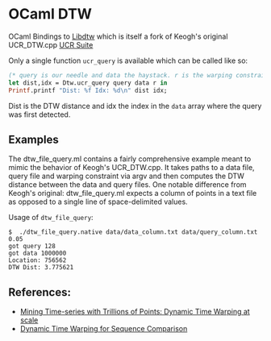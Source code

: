 # OCaml DTW

OCaml Bindings to [Libdtw](https://github.com/b/libdtw) which is itself a fork of Keogh's original UCR_DTW.cpp [UCR Suite](http://www.cs.ucr.edu/~eamonn/UCRsuite.html)

Only a single function `ucr_query` is available which can be called like so:

```ocaml
(* query is our needle and data the haystack. r is the warping constraint which must be between 0 and 1 *)
let dist,idx = Dtw.ucr_query query data r in
Printf.printf "Dist: %f Idx: %d\n" dist idx;
```

Dist is the DTW distance and idx the index in the `data` array where the query was first detected.

## Examples
The dtw_file_query.ml contains a fairly comprehensive example meant to mimic the behavior of Keogh's UCR_DTW.cpp.
It takes paths to a data file, query file and warping constraint via argv and then computes the DTW distance between the data and query files.
One notable difference from Keogh's original: dtw_file_query.ml expects a column of points in a text file as opposed to a single line of space-delimited values.

Usage of `dtw_file_query`:
```
$  ./dtw_file_query.native data/data_column.txt data/query_column.txt 0.05
got query 128
got data 1000000
Location: 756562
DTW Dist: 3.775621
```

## References:
- [Mining Time-series with Trillions of Points: Dynamic Time Warping at scale](http://practicalquant.blogspot.com/2012/10/mining-time-series-with-trillions-of.html)
- [Dynamic Time Warping for Sequence Comparison](http://jeremykun.com/2012/07/25/dynamic-time-warping/)
